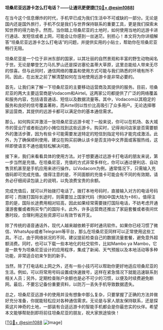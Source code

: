**坦桑尼亚远游卡怎么打电话？——让通讯更便捷[[TG💪+ @esim1088](https://t.me/s/esim1088)]**

在当今这个信息爆炸的时代，手机早已成为我们生活中不可或缺的一部分。无论是国内还是国外旅行，手机不仅是我们与世界保持联系的重要工具，更是我们探索未知世界的得力助手。然而，当你踏上坦桑尼亚的土地时，如何使用当地的远游卡进行通话、发短信或者上网，可能会让你感到一丝迷茫。别担心！本文将为你详细解答“坦桑尼亚远游卡怎么打电话”的问题，并提供实用的小贴士，帮助你在坦桑尼亚畅行无阻。

坦桑尼亚是一个位于非洲东部的国家，以其壮丽的自然景观和丰富的野生动物闻名于世。无论是攀登乞力马扎罗山还是探访塞伦盖蒂大草原，这里总能给人带来无尽的惊喜。但与此同时，通信网络的覆盖和使用方式可能与我们熟悉的环境有所不同。因此，在出发之前了解清楚如何在当地使用远游卡是非常必要的。

首先，让我们来了解一下坦桑尼亚的主要移动运营商及其提供的服务。目前，坦桑尼亚的两大主要运营商是Vodacom和Airtel。这两家公司都提供了广泛的网络覆盖和服务内容，包括语音通话、短信以及数据流量等。其中，Vodacom以其稳定的服务和良好的信号覆盖著称，而Airtel则以性价比高吸引了众多用户。无论选择哪家运营商，其提供的远游卡都可以满足你的基本通信需求。

那么，如何购买并激活一张坦桑尼亚远游卡呢？一般来说，你可以在机场、各大城市的营业厅或者街边的小摊位找到这些远游卡。购买时，记得询问店家是否需要额外的激活步骤，因为有些卡可能需要发送特定的短信到指定号码才能完成激活。此外，为了确保顺利使用，建议在购买前确认该卡是否支持中文界面或客服热线，这样即使语言不通也能轻松解决问题。

接下来，我们来看看具体的使用方法。对于想要通过远游卡打电话的朋友来说，第一步当然是充值。在坦桑尼亚，充值的方式非常多样化，你可以通过便利店、自动售货机甚至是手机应用来进行操作。以Vodacom为例，通常情况下，只需输入充值码即可完成充值。值得注意的是，不同面额的充值卡可能会有不同的有效期，请务必仔细阅读包装上的说明，以免浪费宝贵的余额。

完成充值后，就可以开始拨打电话了。拨打本地号码时，直接输入对方的电话号码即可；而拨打国际长途时，则需要加上国家代码（例如中国大陆为+86）。值得注意的是，国际长途费用相对较高，因此如果经常需要拨打国际电话，不妨考虑开通漫游套餐或者购买专门的国际卡。此外，许多运营商还推出了家庭套餐或者夜间优惠时段，合理利用这些资源可以有效节省开支。

除了传统的语音通话外，现代人越来越依赖于即时通讯软件。如果你已经习惯了微信、WhatsApp或者Telegram等平台，那么在坦桑尼亚同样可以正常使用这些工具。不过，由于网络状况的不同，建议提前检查自己的数据流量套餐，避免意外超额消费。同时，也可以下载一些本地化的社交软件，比如Mambo ya Mambo，它是一款专为坦桑尼亚设计的应用程序，集成了新闻、天气预报以及本地活动等多种功能，非常适合初来乍到的新手。

当然，除了打电话和上网之外，还有一些小技巧可以帮助你更好地适应坦桑尼亚的生活。例如，可以将常用号码设置成快速拨号，这样在紧急情况下就能迅速联系到相关人员；另外，定期检查账户余额也是必不可少的习惯，以便及时续费避免断网。最后，不要忘记备份重要资料，以防万一丢失手机导致数据遗失。

总之，坦桑尼亚远游卡的使用并没有想象中那么复杂，只要掌握了正确的方法并做好充分准备，你就能轻松应对各种通信需求。无论是与家人朋友保持联系，还是探索这片神奇的土地，一部装有合适远游卡的智能手机都会是你最忠实的伙伴。希望本文能够帮助到即将前往坦桑尼亚的朋友，祝大家旅途愉快！

[[TG💪+ @esim1088](https://t.me/s/esim1088) ![Image](https://i.postimg.cc/4NQfJmqS/Snipaste-2025-05-13-00-14-12.png)]
